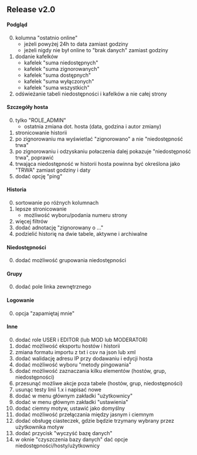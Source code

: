## Release v2.0

#### Podgląd
0. kolumna "ostatnio online"
    - jeżeli powyżej 24h to data zamiast godziny
    - jeżeli nigdy nie był online to "brak danych" zamiast godziny
0. dodanie kafelków
    - kafelek "suma niedostępnych"
    - kafelek "suma zignorowanych"
    - kafelek "suma dostępnych"
    - kafelek "suma wyłączonych"
    - kafelek "suma wszystkich"
0. odświeżanie tabeli niedostępności i kafelków a nie całej strony

#### Szczegóły hosta
0. tylko "ROLE_ADMIN"
    - ostatnia zmiana dot. hosta (data, godzina i autor zmiany)
0. stronicowanie historii
0. po zignorowaniu ma wyświetlać "zignorowano" a nie "niedostępność trwa"
0. po zignorowaniu i odzyskaniu połaczenia dalej pokazuje "niedostępność trwa", poprawić
0. trwająca niedostępność w historii hosta powinna być określona jako "TRWA" zamiast godziny i daty
0. dodać opcję "ping"

#### Historia
0. sortowanie po różnych kolumnach
0. lepsze stronicowanie
    - możliwość wyboru/podania numeru strony
0. więcej filtrów
0. dodać adnotację "zignorowany o ..."
0. podzielić historię na dwie tabele, aktywne i archiwalne

#### Niedostępności
0. dodać możliwość grupowania niedostępności

#### Grupy
0. dodać pole linka zewnętrznego

#### Logowanie
0. opcja "zapamiętaj mnie"

#### Inne
0. dodać role USER i EDITOR (lub MOD lub MODERATOR)
0. dodać możliwość eksportu hostów i historii
0. zmiana formatu importu z txt i csv na json lub xml
0. dodać walidację adresu IP przy dodawaniu i edycji hosta
0. dodać możliwość wyboru "metody pingowania"
0. dodać możliwość zaznaczania kilku elementów (hostów, grup, niedostępności)
0. przesunąć możliwe akcje poza tabele (hostów, grup, niedostępności)
0. usunąc testy linii 1.x i napisać nowe
0. dodać w menu głównym zakładki "użytkownicy"
0. dodać w menu głównym zakładki "ustawienia"
0. dodać ciemny motyw, ustawić jako domyślny
0. dodać możliwość przełączania między jasnym i ciemnym
0. dodać obsługę ciasteczek, gdzie będzie trzymany wybrany przez użytkownika motyw
0. dodać przycisk "wyczyść bazę danych"
0. w oknie "czyszczenia bazy danych" dać opcje niedostępności/hosty/użytkownicy
